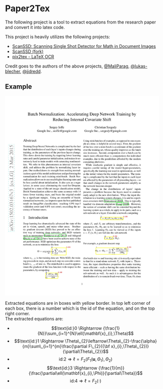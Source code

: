 # Paper2Tex

The following project is a tool to extract equations from the research paper and convert it into latex code. 

This project is heavily utilizes the following projects:

- [ScanSSD: Scanning Single Shot Detector for Math in Document Images](https://github.com/MaliParag/ScanSSD)
- [ScanSSD (fork)](https://github.com/jjdredd/ScanSSD/)
- [pix2tex - LaTeX OCR](https://github.com/lukas-blecher/LaTeX-OCR/)

Credit goes to the authors of the above projects, [@MaliParag](https://github.com/MaliParag), [@lukas-blecher](https://github.com/lukas-blecher/LaTeX-OCR/), [@jjdredd](https://github.com/jjdredd).

## Example

<img src="./demo/page3.jpg" alt= “” width = "512" >

Extracted equations are in boxes with yellow border. In top left corner of each box, there is a number which is the id of the equation, and on the top right corner.  
The extracted equations are:

- $$\text{id:}0 \Rightarrow {\frac{1}{N}}\sum_{i=1}^{N}\ell(\mathbf{x}_{i},\Theta)$$
- $$\text{id:}1 \Rightarrow \Theta\_{2}\leftarrow\Theta\_{2}-\frac{\alpha}{m}\sum\_{i=1}^{m}\frac{\partial F\_{2}({\bf x}_{i},\Theta\_{2})}{\partial\Theta\_{2}}$$      
- $$\text{id:}2 \Rightarrow \ell=F_{2}(F_{1}(\mathbf{u},\Theta_{1}),\Theta_{2})$$
- $$\text{id:}3 \Rightarrow {\frac{1}{m}}{\frac{\partial\ell(\mathbf{x}_{i},\Phi)}{\partial\Theta}}$$
- $$\text{id:}4 \Rightarrow \ell=F_{2}(\cdot)$$